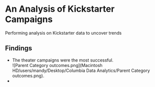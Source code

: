 # An Analysis of Kickstarter Campaigns
Performing analysis on Kickstarter data to uncover trends
## Findings
* The theater campaigns were the most successful.  
![Parent Category outcomes.png](Macintosh HD/users/mandy/Desktop/Columbia Data Analytics/Parent Category outcomes.png).
*
